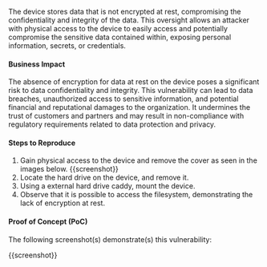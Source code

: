 The device stores data that is not encrypted at rest, compromising the confidentiality and integrity of the data. This oversight allows an attacker with physical access to the device to easily access and potentially compromise the sensitive data contained within, exposing personal information, secrets, or credentials.

#### Business Impact

The absence of encryption for data at rest on the device poses a significant risk to data confidentiality and integrity. This vulnerability can lead to data breaches, unauthorized access to sensitive information, and potential financial and reputational damages to the organization. It undermines the trust of customers and partners and may result in non-compliance with regulatory requirements related to data protection and privacy.

#### Steps to Reproduce

1. Gain physical access to the device and remove the cover as seen in the images below.
{{screenshot}}
1. Locate the hard drive on the device, and remove it.
1. Using a external hard drive caddy, mount the device.
1. Observe that it is possible to access the filesystem, demonstrating the lack of encryption at rest.

#### Proof of Concept (PoC)

The following screenshot(s) demonstrate(s) this vulnerability:

{{screenshot}}
